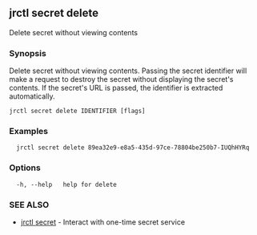 ## jrctl secret delete

Delete secret without viewing contents

### Synopsis

Delete secret without viewing contents. Passing the secret identifier will make
a request to destroy the secret without displaying the secret's contents. If the
secret's URL is passed, the identifier is extracted automatically.

```
jrctl secret delete IDENTIFIER [flags]
```

### Examples

```
  jrctl secret delete 89ea32e9-e8a5-435d-97ce-78804be250b7-IUQhHYRq
```

### Options

```
  -h, --help   help for delete
```

### SEE ALSO

* [jrctl secret](jrctl_secret.md)	 - Interact with one-time secret service

